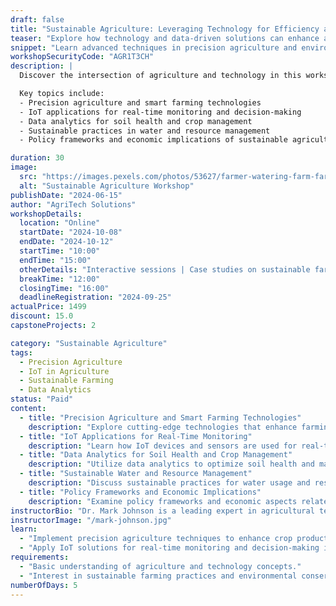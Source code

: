 ```yaml
---
draft: false
title: "Sustainable Agriculture: Leveraging Technology for Efficiency and Conservation"
teaser: "Explore how technology and data-driven solutions can enhance agricultural sustainability."
snippet: "Learn advanced techniques in precision agriculture and environmental stewardship to optimize farming practices."
workshopSecurityCode: "AGR1T3CH"
description: |
  Discover the intersection of agriculture and technology in this workshop focused on sustainable farming practices. Participants will delve into innovative approaches that utilize data science, IoT, and precision agriculture to improve crop yields, reduce environmental impact, and ensure food security.

  Key topics include:
  - Precision agriculture and smart farming technologies
  - IoT applications for real-time monitoring and decision-making
  - Data analytics for soil health and crop management
  - Sustainable practices in water and resource management
  - Policy frameworks and economic implications of sustainable agriculture

duration: 30
image:
  src: "https://images.pexels.com/photos/53627/farmer-watering-farm-farmland-field-53627.jpeg?auto=compress&cs=tinysrgb&dpr=2&h=750&w=1260"
  alt: "Sustainable Agriculture Workshop"
publishDate: "2024-06-15"
author: "AgriTech Solutions"
workshopDetails:
  location: "Online"
  startDate: "2024-10-08"
  endDate: "2024-10-12"
  startTime: "10:00"
  endTime: "15:00"
  otherDetails: "Interactive sessions | Case studies on sustainable farming technologies"
  breakTime: "12:00"
  closingTime: "16:00"
  deadlineRegistration: "2024-09-25"
actualPrice: 1499
discount: 15.0
capstoneProjects: 2

category: "Sustainable Agriculture"
tags:
  - Precision Agriculture
  - IoT in Agriculture
  - Sustainable Farming
  - Data Analytics
status: "Paid"
content:
  - title: "Precision Agriculture and Smart Farming Technologies"
    description: "Explore cutting-edge technologies that enhance farming efficiency and sustainability."
  - title: "IoT Applications for Real-Time Monitoring"
    description: "Learn how IoT devices and sensors are used for real-time monitoring and decision-making."
  - title: "Data Analytics for Soil Health and Crop Management"
    description: "Utilize data analytics to optimize soil health and manage crops effectively."
  - title: "Sustainable Water and Resource Management"
    description: "Discuss sustainable practices for water usage and resource management in agriculture."
  - title: "Policy Frameworks and Economic Implications"
    description: "Examine policy frameworks and economic aspects related to sustainable agriculture."
instructorBio: "Dr. Mark Johnson is a leading expert in agricultural technology and sustainability. His research focuses on integrating data-driven solutions for improving agricultural practices."
instructorImage: "/mark-johnson.jpg"
learn:
  - "Implement precision agriculture techniques to enhance crop productivity."
  - "Apply IoT solutions for real-time monitoring and decision-making in farming."
requirements:
  - "Basic understanding of agriculture and technology concepts."
  - "Interest in sustainable farming practices and environmental conservation."
numberOfDays: 5
---
```


